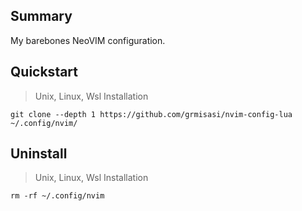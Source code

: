 ## Summary
My barebones NeoVIM configuration.

## Quickstart
> Unix, Linux, Wsl Installation

```shell
git clone --depth 1 https://github.com/grmisasi/nvim-config-lua ~/.config/nvim/
```

## Uninstall
> Unix, Linux, Wsl Installation

```shell
rm -rf ~/.config/nvim
```
